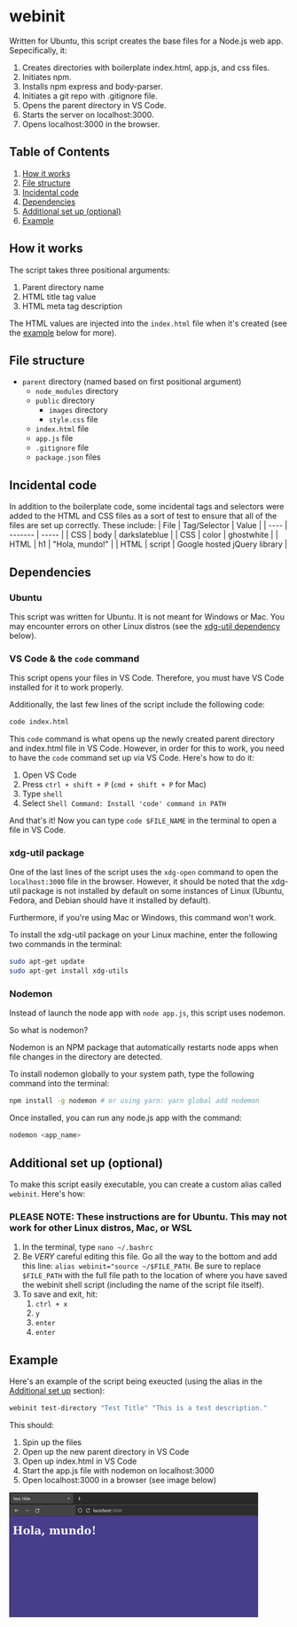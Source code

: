 # webinit

Written for Ubuntu, this script creates the base files for a Node.js web app. Sepecifically, it:

1. Creates directories with boilerplate index.html, app.js, and css files.
2. Initiates npm.
3. Installs npm express and body-parser.
4. Initiates a git repo with .gitignore file.
5. Opens the parent directory in VS Code.
6. Starts the server on localhost:3000.
7. Opens localhost:3000 in the browser.

## Table of Contents

1. [How it works](#how-it-works)
2. [File structure](#file-structure)
3. [Incidental code](#incidental-code)
4. [Dependencies](#dependencies)
5. [Additional set up (optional)](#additional-set-up)
6. [Example](#example)

## How it works

The script takes three positional arguments:

1. Parent directory name
2. HTML title tag value
3. HTML meta tag description

The HTML values are injected into the `index.html` file when it's created (see the [example](#example) below for more).

## File structure

* `parent` directory (named based on first positional argument)
  * `node_modules` directory
  * `public` directory
    * `images` directory
    * `style.css` file
  * `index.html` file
  * `app.js` file
  * `.gitignore` file
  * `package.json` files

## Incidental code

In addition to the boilerplate code, some incidental tags and selectors were added to the HTML and CSS files as a sort of test to ensure that all of the files are set up correctly. These include:
| File | Tag/Selector | Value |
| ---- | ------- | ----- |
| CSS | body | darkslateblue |
| CSS | color | ghostwhite |
| HTML | h1 | "Hola, mundo!" |
| HTML | script | Google hosted jQuery library |

## Dependencies

### Ubuntu

This script was written for Ubuntu. It is not meant for Windows or Mac. You may encounter errors on other Linux distros (see the [xdg-util dependency](#xdg-util-package) below).

### VS Code & the `code` command

This script opens your files in VS Code. Therefore, you must have VS Code installed for it to work properly.

Additionally, the last few lines of the script include the following code:

```bash
code index.html
```

This `code` command is what opens up the newly created parent directory and index.html file in VS Code.
However, in order for this to work, you need to have the `code` command set up via VS Code. Here's how to do it:

1. Open VS Code
2. Press `ctrl + shift + P` (`cmd + shift + P` for Mac)
3. Type `shell`
4. Select `Shell Command: Install 'code' command in PATH`

And that's it! Now you can type `code $FILE_NAME` in the terminal to open a file in VS Code.

### xdg-util package

One of the last lines of the script uses the `xdg-open` command to open the `localhost:3000` file in the browser. However, it should be noted that the xdg-util package is not installed by default on some instances of Linux (Ubuntu, Fedora, and Debian should have it installed by default).

Furthermore, if you're using Mac or Windows, this command won't work.

To install the xdg-util package on your Linux machine, enter the following two commands in the terminal:

```bash
sudo apt-get update
sudo apt-get install xdg-utils
```

### Nodemon

Instead of launch the node app with `node app.js`, this script uses nodemon.

So what is nodemon?

Nodemon is an NPM package that automatically restarts node apps when file changes in the directory are detected.

To install nodemon globally to your system path, type the following command into the terminal:

```bash
npm install -g nodemon # or using yarn: yarn global add nodemon
```

Once installed, you can run any node.js app with the command:

```bash
nodemon <app_name>
```

## Additional set up (optional)

To make this script easily executable, you can create a custom alias called `webinit`. Here's how:

### PLEASE NOTE: These instructions are for Ubuntu. This may not work for other Linux distros, Mac, or WSL

1. In the terminal, type `nano ~/.bashrc`
2. Be *VERY* careful editing this file. Go all the way to the bottom and add this line: `alias webinit="source ~/$FILE_PATH`. Be sure to replace `$FILE_PATH` with the full file path to the location of where you have saved the webinit shell script (including the name of the script file itself).
3. To save and exit, hit:
    1. `ctrl + x`
    2. `y`
    3. `enter`
    4. `enter`

## Example

Here's an example of the script being exeucted (using the alias in the [Additional set up](additional-set-up) section):

```bash
webinit test-directory "Test Title" "This is a test description."
```

This should:

1. Spin up the files
2. Open up the new parent directory in VS Code
3. Open up index.html in VS Code
4. Start the app.js file with nodemon on localhost:3000
5. Open localhost:3000 in a browser (see image below)

<img src="https://github.com/TommyC37/webinit/blob/main/images/boilerplate-page-example.png" alt="Screenshot of the index.html file appearing in the browser" height="225px">
